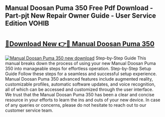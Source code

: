 ## Manual Doosan Puma 350 Free Pdf Download - Part-pjt New Repair Owner Guide - User Service Edition VOHIB

# <h2><a href="http://bc7076.oget.top/?id=Manual+Doosan+Puma+350">🔗Download New 👉🔴 Manual Doosan Puma 350</a></h2>

[![Manual Doosan Puma 350 new download](https://i.imgur.com/5g1atiW.png)](http://bc7076.oget.top/?id=Manual+Doosan+Puma+350)
Step-by-Step Guide This manual breaks down the process of using your new Manual Doosan Puma 350 into manageable steps for effortless operation. Step-by-Step Setup Guide Follow these steps for a seamless and successful setup experience. Manual Doosan Puma 350 advanced features include augmented reality, customizable profiles, automatic software updates, and voice recognition, all of which can be accessed and customized through the user interface. We trust that the Manual Doosan Puma 350 has been a clear and concise resource in your efforts to learn the ins and outs of your new device. In case of any queries or concerns, please do not hesitate to reach out to our customer service team.
